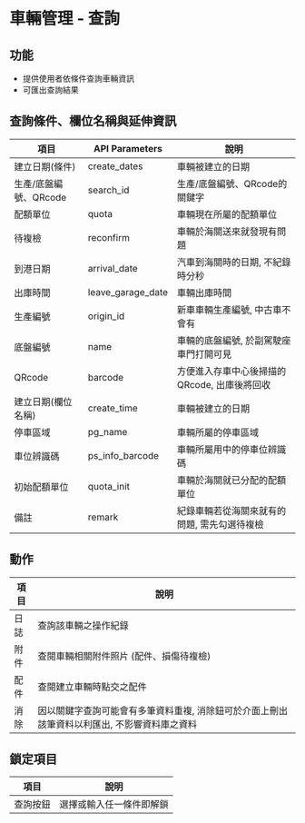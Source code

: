 # 車輛管理 - 查詢

## 功能
* 提供使用者依條件查詢車輛資訊
* 可匯出查詢結果

## 查詢條件、欄位名稱與延伸資訊
| 項目                  | API Parameters    | 說明                                          |
| --------------------- | ----------------- | --------------------------------------------- |
| 建立日期(條件)        | create_dates      | 車輛被建立的日期                              |
| 生產/底盤編號、QRcode | search_id         | 生產/底盤編號、QRcode的關鍵字                 |
| 配額單位              | quota             | 車輛現在所屬的配額單位                        |
| 待複檢                | reconfirm         | 車輛於海關送來就發現有問題                    |
| 到港日期              | arrival_date      | 汽車到海關時的日期, 不紀錄時分秒              |
| 出庫時間              | leave_garage_date | 車輛出庫時間                                  |
| 生產編號              | origin_id         | 新車車輛生產編號, 中古車不會有                |
| 底盤編號              | name              | 車輛的底盤編號, 於副駕駛座車門打開可見        |
| QRcode                | barcode           | 方便進入存車中心後掃描的 QRcode, 出庫後將回收 |
| 建立日期(欄位名稱)    | create_time       | 車輛被建立的日期                              |
| 停車區域              | pg_name           | 車輛所屬的停車區域                            |
| 車位辨識碼            | ps_info_barcode   | 車輛所屬用中的停車位辨識碼                    |
| 初始配額單位          | quota_init        | 車輛於海關就已分配的配額單位                  |
| 備註                  | remark            | 紀錄車輛若從海關來就有的問題, 需先勾選待複檢  |

## 動作
| 項目 | 說明                                                                                         |
| ---- | -------------------------------------------------------------------------------------------- |
| 日誌 | 查詢該車輛之操作紀錄                                                                         |
| 附件 | 查閱車輛相關附件照片 (配件、損傷待複檢)                                                      |
| 配件 | 查閱建立車輛時點交之配件                                                                     |
| 消除 | 因以關鍵字查詢可能會有多筆資料重複, 消除鈕可於介面上刪出該筆資料以利匯出, 不影響資料庫之資料 |

## 鎖定項目
| 項目     | 說明                     |
| -------- | ------------------------ |
| 查詢按鈕 | 選擇或輸入任一條件即解鎖 |